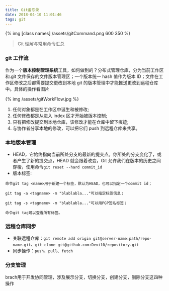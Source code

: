 ```yaml
---
title: Git备忘录
date: 2018-04-10 11:01:46
tags: git
---
```


{% img [class names] /assets/gitCommand.png 600 350 %}

> Git 理解与常用命令汇总

### git 工作流

作为一个**版本控制管理系统**工具，如何做到的？分布式管理仓库，分为当前工作区和.git 文件保存的文件版本管理区；一个版本统一 hash 值作为版本 ID；文件在工作区修改之后都需要提交更改到本地 git 的版本管理中才能推送更改到远程仓库中。具体的操作看图片
<!-- more -->
{% img /assets/gitWorkFlow.jpg %}

1. 任何对象都是在工作区中诞生和被修改;
2. 任何修改都是从进入 index 区才开始被版本控制;
3. 只有把修改提交到本地仓库，该修改才能在仓库中留下痕迹;
4. 与协作者分享本地的修改，可以把它们 push 到远程仓库来共享。

### 本地版本管理

* HEAD，它始终指向当前所处分支的最新的提交点。你所处的分支变化了，或者产生了新的提交点，HEAD 就会跟着改变，Git 允许我们在版本的历史之间穿梭，使用命令`git reset --hard commit_id`
* 版本标签:

```
命令git tag <name>用于新建一个标签，默认为HEAD，也可以指定一个commit id；

git tag -a <tagname> -m "blablabla..."可以指定标签信息；

git tag -s <tagname> -m "blablabla..."可以用PGP签名标签；

命令git tag可以查看所有标签。
```

### 远程仓库同步

* 关联远程仓库：`git remote add origin git@server-name:path/repo-name.git`、`git clone git@github.com:Devil0/repository.git`
* 同步操作：`push`、`pull`、`fetch`

### 分支管理

brach用于开发协同管理，涉及展示分支，切换分支，创建分支，删除分支这四种操作